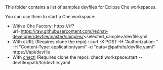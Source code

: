 This folder contains a list of samples devfiles for Eclipse Che workspaces. 

You can use them to start a Che workspace:

- With a Che Factory: https://<your-che-host>/f?url=https://raw.githubusercontent.com/redhat-developer/devfile/master/samples/<selected_sample>/devfile.yml
- With cURL (Requires clone the repo) : curl -X POST  -H "Authorization: <TOKEN>" -H "Content-Type: application/yaml" -d "data=@path/to/devfile.yaml"  https://<your-che-host>/api/devfile
- With [chectl](https://github.com/che-incubator/chectl/) (Requires clone the repo): chectl workspace:start --devfile=path/to/devfile.yaml